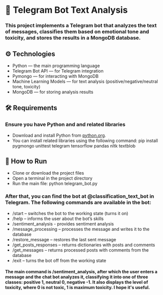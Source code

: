 # 🤖 Telegram Bot Text Analysis
### This project implements a Telegram bot that analyzes the text of messages, classifies them based on emotional tone and toxicity, and stores the results in a MongoDB database.

## ⚙️ Technologies
- Python — the main programming language
- Telegram Bot API — for Telegram integration
- Pymongo — for interacting with MongoDB
- Machine Learning Models — for text analysis (positive/negative/neutral tone, toxicity)
- MongoDB — for storing analysis results

## 🛠 Requirements
### Ensure you have Python and and related libraries
- Download and install Python from [python.org](https://www.python.org).
- You can install related libraries using the following command: pip install pygmongo unittest telegram tensorflow pandas nltk textblob

## 🚀 How to Run
- Clone or download the project files
- Open a terminal in the project directory
- Run the main file: python telegram_bot.py
### After that, you can find the bot at @classification_text_bot in Telegram. The following commands are available in the bot:
  - /start – switches the bot to the working state (turns it on)
  - /help – informs the user about the bot’s skills
  - /sentiment_analysis - provides sentiment analysis
  - /message_processing – processes the message and writes it to the database
  - /restore_message – restores the last sent message
  - /get_posts_responses – returns dictionaries with posts and comments
  - /get_messages – returns processed posts with comments from the database
  - /exit – turns the bot off from the working state
#### The main command is /sentiment_analysis, after which the user enters a message and the chat bot analyzes it, classifying it into one of three classes: positive 1, neutral 0, negative -1. It also displays the level of toxicity, where 0 is not toxic, 1 is maximum toxicity. I hope it's useful.
